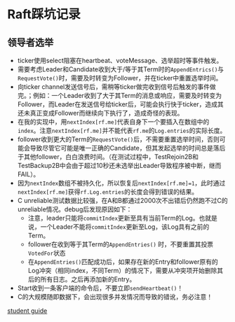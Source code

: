# Raft踩坑记录

## 领导者选举

- ticker使用select阻塞在heartbeat、voteMessage、选举超时等事件触发。
- 需要考虑Leader和Candidate收到大于/等于其Term时的`AppendEntrics()`与`RequestVote()`时，需要及时转变为Follower，并在ticker中重置选举时间。
- 向ticker channel发送信号后，需稍等ticker做完收到信号后触发的事件做完。；例如：一个Leader收到了大于其Term的消息或响应，需要及时转变为Follower，而Leader在发送信号给ticker后，可能会执行快于ticker，造成其还未真正变成Follower而继续向下执行了，造成奇怪的表现。
- 在我的实现中，用`nextIndex[rf.me]`代表自身下一个要插入在数组中的`index`。注意`nextIndex[rf.me]`并不能代表`rf.me`的`Log.entries`的实际长度。
- follower收到更大的Term的`RequestVote()`后，不需要重置选举时间，否则可能会导致尽管它可能是唯一正确的Candidate，但其发起选举的时间总是落后于其他follower，白白浪费时间。（在测试过程中，TestRejoin2B和TestBackup2B中会由于超过10秒还未选举出Leader导致程序被中断，继而FAIL）。
- 因为`nextIndex`数组不被持久化，所以恢复后`nextIndex[rf.me]=1`，此时通过`nextIndex[rf.me]`获得`rf.Log.entries`的长度会得到错误的结果。
- C unreliable测试数据比较强，在A和B都通过2000次不出错后仍然跑不过C的unreliable情况。debug后发现原因如下：
  - 注意，leader只能将`commitIndex`更新至具有当前Term的Log。也就是说，一个Leader不能将`commitIndex`更新至Log，该Log具有之前的Term。
  - follower在收到等于其Term的`AppendEntries()` 时，不要重置其投票`VotedFor`状态
  - 在`AppendEntries()`匹配成功后，如果存在新的Entry和follower原有的Log冲突（相同index，不同Term）的情况下，需要从冲突项开始删除其后的所有日志。之后再添加新的Entry。
- Start收到一条客户端的命令后，不要立即`sendHeartbeat()`！
- C的大规模随即数据下，会出现很多并发情况而导致的错讹，务必注意！

[student guide](https://thesquareplanet.com/blog/students-guide-to-raft/#an-aside-on-optimizations)